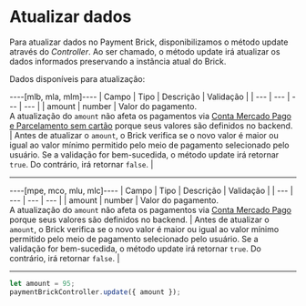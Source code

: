 # Atualizar dados

Para atualizar dados no Payment Brick, disponibilizamos o método update através do _Controller_. Ao ser chamado, o método update irá atualizar os dados informados preservando a instância atual do Brick.

Dados disponíveis para atualização:

----[mlb, mla, mlm]----
| Campo | Tipo | Descrição | Validação |
| --- | --- | --- | --- |
| amount | number | Valor do pagamento. <br> A atualização do `amount` não afeta os pagamentos via [Conta Mercado Pago e Parcelamento sem cartão](/developers/pt/docs/checkout-bricks/payment-brick/payment-submission/wallet-credits) porque seus valores são definidos no backend. | Antes de atualizar o `amount`, o Brick verifica se o novo valor é maior ou igual ao valor mínimo permitido pelo meio de pagamento selecionado pelo usuário. Se a validação for bem-sucedida, o método update irá retornar `true`. Do contrário, irá retornar `false`. |

------------
----[mpe, mco, mlu, mlc]----
| Campo | Tipo | Descrição | Validação |
| --- | --- | --- | --- |
| amount | number | Valor do pagamento. <br> A atualização do `amount` não afeta os pagamentos via [Conta Mercado Pago](/developers/pt/docs/checkout-bricks/payment-brick/payment-submission/wallet) porque seus valores são definidos no backend. | Antes de atualizar o `amount`, o Brick verifica se o novo valor é maior ou igual ao valor mínimo permitido pelo meio de pagamento selecionado pelo usuário. Se a validação for bem-sucedida, o método update irá retornar `true`. Do contrário, irá retornar `false`. |

------------

```javascript
let amount = 95;
paymentBrickController.update({ amount });
```